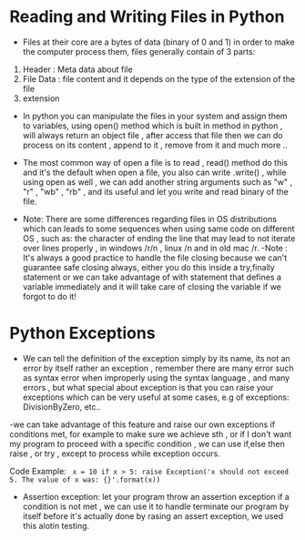 # Reading and Writing Files in Python

- Files at their core are a bytes of data (binary of 0 and 1) in order to make the computer process them, files generally contain of 3 parts:
1. Header : Meta data about file 
2. File Data : file content and it depends on the type of the extension of the file
3. extension

- In python you can manipulate the files in your system and assign them to  variables, using open() method which is built in method in python , will always return an object file , after access that file then we can do process on its content , append to it , remove from it and much more ..

- The most common way of open a file is to read , read() method do this and it's the default when open a file, you also can write .write() , while using open as well , we can add another string arguments such as "w" , "r" , "wb" , "rb" , and its useful and let you write and read binary of the file.

- Note: There are some differences regarding files in OS distributions which can leads to some sequences when using same code on different OS , such as:  the character of ending the line that may lead to not iterate over lines properly , in windows /r/n , linux /n and in old mac /r.
-Note : It's always a good practice to handle the file closing because we can't guarantee safe closing always, either you do this inside a try,finally  statement or we can take advantage of with statement that defines a variable immediately and it will take care of closing the variable if we forgot to do it!

# Python Exceptions

- We can tell the definition of the exception simply by its name, its not an error by itself rather an exception , remember there are many error such as syntax error when improperly using the syntax language , and many errors , but what special about exception is that you can raise your exceptions which can be very useful at some cases, e.g of exceptions: DivisionByZero, etc..

-we can take advantage of this feature and raise our own exceptions if conditions met, for example to make sure we achieve sth , or if I don't want my program to proceed with a specific condition , we can use if,else then raise , or try , except to process while exception occurs.

Code Example:
`` 
    x = 10
    if x > 5:
    raise Exception('x should not exceed 5. The value of x was: {}'.format(x))
``

- Assertion exception: let your program throw an assertion exception if a condition is not met , we can use it to handle terminate our program by itself before it's actually done by rasing an assert exception, we used this alotin testing.

